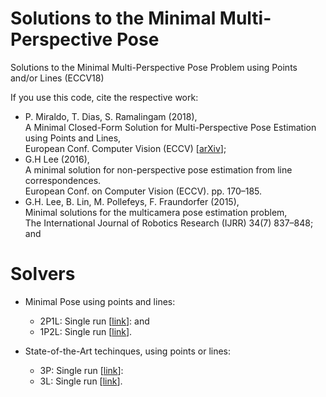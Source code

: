 # Solutions to the Minimal Multi-Perspective Pose
Solutions to the Minimal Multi-Perspective Pose Problem using Points and/or Lines (ECCV18)

If you use this code, cite the respective work:
- P. Miraldo, T. Dias, S. Ramalingam (2018),  
A Minimal Closed-Form Solution for Multi-Perspective Pose Estimation using Points and Lines,  
European Conf. Computer Vision (ECCV) [[arXiv](https://arxiv.org/abs/1807.09970)];
- G.H Lee (2016),  
A minimal solution for non-perspective pose estimation from line correspondences.  
European Conf. on Computer Vision (ECCV). pp. 170–185.
- G.H. Lee, B. Lin, M. Pollefeys, F. Fraundorfer (2015),  
Minimal solutions for the multicamera pose estimation problem,  
The International Journal of Robotics Research (IJRR) 34(7) 837–848; and

# Solvers

- Minimal Pose using points and lines:
    - 2P1L: Single run [[link](p2l1/run_2p1l.m)]: and
    - 1P2L: Single run [[link](p1l2/run_1p2l.m)].

- State-of-the-Art techinques, using points or lines:
    - 3P: Single run [[link](p3/run_3p.m)]:
    - 3L: Single run [[link](l3/run_3l.m)].

